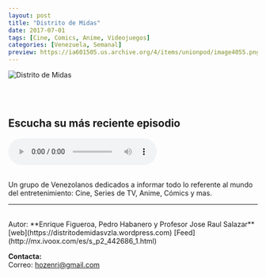 ```yaml
---
layout: post
title: "Distrito de Midas"
date: 2017-07-01
tags: [Cine, Comics, Anime, Videojuegos]
categories: [Venezuela, Semanal]
preview: https://ia601505.us.archive.org/4/items/unionpod/image4055.png
---
```


![Distrito de Midas](https://ia601505.us.archive.org/4/items/unionpod/DistritoDeMidas500.png)

<br/>
<br/>

## Escucha su más reciente episodio

<!--reproductor-feed=http://www.ivoox.com/distrito-midas_fg_f1442686_filtro_1.xml-->
<!--reproductor-start-->
<audio id="audio" preload="auto" controls="" src="http://www.ivoox.com/distrito-midas-star-wars-viii-juego-de_mf_20240495_feed_1.mp3"></audio>
<!--reproductor-end-->

<br/>
Un grupo de Venezolanos dedicados a informar todo lo referente al mundo del entretenimiento: Cine, Series de TV, Anime, Cómics y mas.

_ _ _
<br>
Autor: **Enrique Figueroa, Pedro Habanero y Profesor Jose Raul Salazar**  
[web](https://distritodemidasvzla.wordpress.com)  
[Feed](http://mx.ivoox.com/es/s_p2_442686_1.html)  




**Contacta:**  
Correo: [hozenri@gmail.com](mailto:hozenri@gmail.com)  
